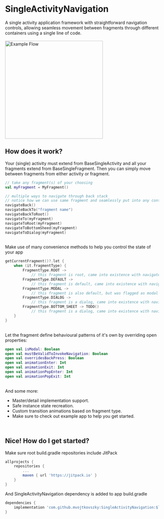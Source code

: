 # SingleActivityNavigation
A single activity application framework with straightforward navigation controls, allowing seamless
movement between fragments through different containers using a single line of code.
<br/><br/>
<img src="example.gif" alt="Example Flow" width="320"/>

## How does it work?
Your (single) activity must extend from BaseSingleActivity and all your fragments extend from BaseSingleFragment.
Then you can simply move between fragments from either activity or fragment.

``` kotlin
// take any fragment(s) of your choosing
val myFragment = MyFragment()

// multiple ways to navigate through back stack
// notice how we can use same fragment and seamlessly put into any container
navigateBack()
navigateBackTo("fragment name")
navigateBackToRoot()
navigateTo(myFragment)
navigateToRoot(myFragment)
navigateToBottomSheed(myFragment)
navigateToDialog(myFragment)
```

<br/>Make use of many convenience methods to help you control the state of your app
``` kotlin
getCurrentFragment()?.let {
    when (it.fragmentType) {
        FragmentType.ROOT ->
            // this fragment is root, came into existence with navigateToRoot() call
        FragmentType.DEFAULT ->
            // this fragment is default, came into existence with navigateTo() call, no special flags
        FragmentType.MODAL ->
            // this fragment is also default, but was flagged as modal during navigateTo() call
        FragmentType.DIALOG ->
            // this fragment is a dialog, came into existence with navigateToDialog() call
        FragmentType.BOTTOM_SHEET -> TODO()
            // this fragment is a dialog, came into existence with navigateToBottomSheet() call
    }
}
```

<br/>Let the fragment define behavioural patterns of it's own by overriding open properties:
``` kotlin
open val isModal: Boolean
open val mustBeValidToInvokeNavigation: Boolean
open val overridesBackPress: Boolean
open val animationEnter: Int
open val animationExit: Int
open val animationPopEnter: Int
open val animationPopExit: Int
```

<br/>And some more:
* Master/detail implementation support.
* Safe instance state recreation.
* Custom transition animations based on fragment type.
* Make sure to check out example app to help you get started.
<br/>

## Nice! How do I get started?
Make sure root build.gradle repositories include JitPack
``` gradle
allprojects {
    repositories {
        ...
        maven { url 'https://jitpack.io' }
    }
}
```

And SingleActivityNavigation dependency is added to app build.gradle
``` gradle
dependencies {
    implementation 'com.github.mvojtkovszky:SingleActivityNavigation:$latest_version'
}
```
